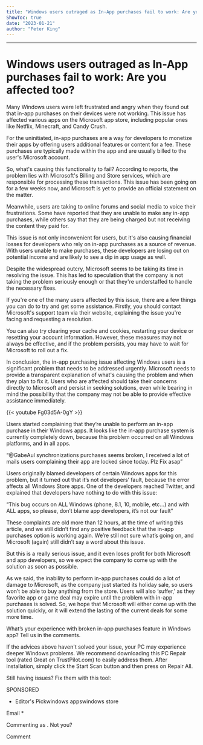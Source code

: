```yaml
---
title: "Windows users outraged as In-App purchases fail to work: Are you affected too?"
ShowToc: true 
date: "2023-01-21"
author: "Peter King"
---
```

*****
# Windows users outraged as In-App purchases fail to work: Are you affected too?

Many Windows users were left frustrated and angry when they found out that in-app purchases on their devices were not working. This issue has affected various apps on the Microsoft app store, including popular ones like Netflix, Minecraft, and Candy Crush.

For the uninitiated, in-app purchases are a way for developers to monetize their apps by offering users additional features or content for a fee. These purchases are typically made within the app and are usually billed to the user's Microsoft account.

So, what's causing this functionality to fail? According to reports, the problem lies with Microsoft's Billing and Store services, which are responsible for processing these transactions. This issue has been going on for a few weeks now, and Microsoft is yet to provide an official statement on the matter.

Meanwhile, users are taking to online forums and social media to voice their frustrations. Some have reported that they are unable to make any in-app purchases, while others say that they are being charged but not receiving the content they paid for.

This issue is not only inconvenient for users, but it's also causing financial losses for developers who rely on in-app purchases as a source of revenue. With users unable to make purchases, these developers are losing out on potential income and are likely to see a dip in app usage as well.

Despite the widespread outcry, Microsoft seems to be taking its time in resolving the issue. This has led to speculation that the company is not taking the problem seriously enough or that they're understaffed to handle the necessary fixes.

If you're one of the many users affected by this issue, there are a few things you can do to try and get some assistance. Firstly, you should contact Microsoft's support team via their website, explaining the issue you're facing and requesting a resolution.

You can also try clearing your cache and cookies, restarting your device or resetting your account information. However, these measures may not always be effective, and if the problem persists, you may have to wait for Microsoft to roll out a fix.

In conclusion, the in-app purchasing issue affecting Windows users is a significant problem that needs to be addressed urgently. Microsoft needs to provide a transparent explanation of what's causing the problem and when they plan to fix it. Users who are affected should take their concerns directly to Microsoft and persist in seeking solutions, even while bearing in mind the possibility that the company may not be able to provide effective assistance immediately.

{{< youtube Fg03d5A-0gY >}} 



Users started complaining that they’re unable to perform an in-app purchase in their Windows apps. It looks like the in-app purchase system is currently completely down, because this problem occurred on all Windows platforms, and in all apps.
 
“@GabeAul synchronizations purchases seems broken, I received a lot of mails users complaining their app are locked since today. Plz Fix asap”
 
Users originally blamed developers of certain Windows apps for this problem, but it turned out that it’s not developers’ fault, because the error affects all Windows Store apps. One of the developers reached Twitter, and explained that developers have nothing to do with this issue:
 
“This bug occurs on ALL Windows (phone, 8.1, 10, mobile, etc…) and with ALL apps, so please, don’t blame app developers, it’s not our fault”
 
These complaints are old more than 12 hours, at the time of writing this article, and we still didn’t find any positive feedback that the in-app purchases option is working again. We’re still not sure what’s going on, and Microsoft (again) still didn’t say a word about this issue.
 
But this is a really serious issue, and it even loses profit for both Microsoft and app developers, so we expect the company to come up with the solution as soon as possible.
 
As we said, the inability to perform in-app purchases could do a lot of damage to Microsoft, as the company just started its holiday sale, so users won’t be able to buy anything from the store. Users will also ‘suffer,’ as they favorite app or game deal may expire until the problem with in-app purchases is solved. So, we hope that Microsoft will either come up with the solution quickly, or it will extend the lasting of the current deals for some more time.
 
What’s your experience with broken in-app purchases feature in Windows app? Tell us in the comments.
 

 
If the advices above haven't solved your issue, your PC may experience deeper Windows problems. We recommend downloading this PC Repair tool (rated Great on TrustPilot.com) to easily address them. After installation, simply click the Start Scan button and then press on Repair All.
 
Still having issues? Fix them with this tool:
 
SPONSORED
 
- Editor's Pickwindows appswindows store

 
Email * 
 

Commenting as .
Not you?

 
Comment 





